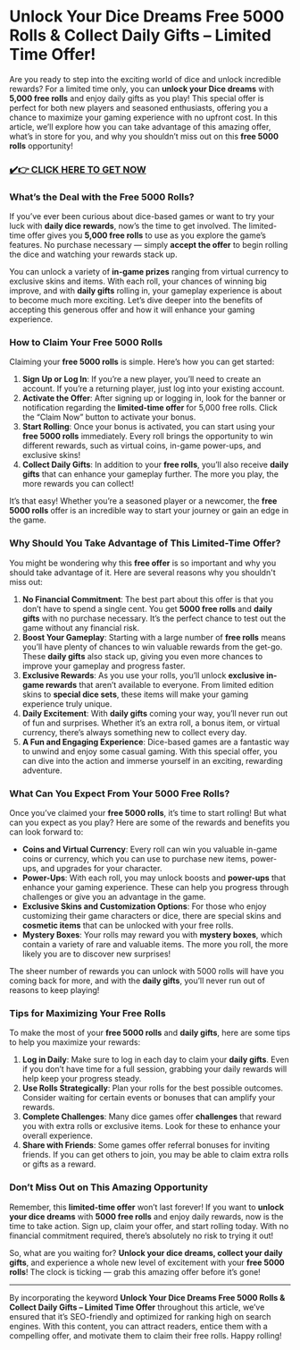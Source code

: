 # Unlock Your Dice Dreams Free 5000 Rolls & Collect Daily Gifts – Limited Time Offer!

Are you ready to step into the exciting world of dice and unlock incredible rewards? For a limited time only, you can **unlock your Dice dreams** with **5,000 free rolls** and enjoy daily gifts as you play! This special offer is perfect for both new players and seasoned enthusiasts, offering you a chance to maximize your gaming experience with no upfront cost. In this article, we’ll explore how you can take advantage of this amazing offer, what’s in store for you, and why you shouldn’t miss out on this **free 5000 rolls** opportunity!

### [✔️👉 CLICK HERE TO GET NOW](https://freerewardsxyz.blogspot.com/2025/03/dice-dreams-free-rolls-daily-gifts.html)

### What’s the Deal with the Free 5000 Rolls?

If you’ve ever been curious about dice-based games or want to try your luck with **daily dice rewards**, now’s the time to get involved. The limited-time offer gives you **5,000 free rolls** to use as you explore the game’s features. No purchase necessary — simply **accept the offer** to begin rolling the dice and watching your rewards stack up.

You can unlock a variety of **in-game prizes** ranging from virtual currency to exclusive skins and items. With each roll, your chances of winning big improve, and with **daily gifts** rolling in, your gameplay experience is about to become much more exciting. Let’s dive deeper into the benefits of accepting this generous offer and how it will enhance your gaming experience.

### How to Claim Your Free 5000 Rolls

Claiming your **free 5000 rolls** is simple. Here’s how you can get started:

1. **Sign Up or Log In**: If you’re a new player, you’ll need to create an account. If you’re a returning player, just log into your existing account.
2. **Activate the Offer**: After signing up or logging in, look for the banner or notification regarding the **limited-time offer** for 5,000 free rolls. Click the “Claim Now” button to activate your bonus.
3. **Start Rolling**: Once your bonus is activated, you can start using your **free 5000 rolls** immediately. Every roll brings the opportunity to win different rewards, such as virtual coins, in-game power-ups, and exclusive skins!
4. **Collect Daily Gifts**: In addition to your **free rolls**, you’ll also receive **daily gifts** that can enhance your gameplay further. The more you play, the more rewards you can collect!

It’s that easy! Whether you’re a seasoned player or a newcomer, the **free 5000 rolls** offer is an incredible way to start your journey or gain an edge in the game.

### Why Should You Take Advantage of This Limited-Time Offer?

You might be wondering why this **free offer** is so important and why you should take advantage of it. Here are several reasons why you shouldn't miss out:

1. **No Financial Commitment**: The best part about this offer is that you don’t have to spend a single cent. You get **5000 free rolls** and **daily gifts** with no purchase necessary. It’s the perfect chance to test out the game without any financial risk.
2. **Boost Your Gameplay**: Starting with a large number of **free rolls** means you’ll have plenty of chances to win valuable rewards from the get-go. These **daily gifts** also stack up, giving you even more chances to improve your gameplay and progress faster.
3. **Exclusive Rewards**: As you use your rolls, you’ll unlock **exclusive in-game rewards** that aren’t available to everyone. From limited edition skins to **special dice sets**, these items will make your gaming experience truly unique.
4. **Daily Excitement**: With **daily gifts** coming your way, you’ll never run out of fun and surprises. Whether it’s an extra roll, a bonus item, or virtual currency, there’s always something new to collect every day.
5. **A Fun and Engaging Experience**: Dice-based games are a fantastic way to unwind and enjoy some casual gaming. With this special offer, you can dive into the action and immerse yourself in an exciting, rewarding adventure.

### What Can You Expect From Your 5000 Free Rolls?

Once you’ve claimed your **free 5000 rolls**, it’s time to start rolling! But what can you expect as you play? Here are some of the rewards and benefits you can look forward to:

- **Coins and Virtual Currency**: Every roll can win you valuable in-game coins or currency, which you can use to purchase new items, power-ups, and upgrades for your character.
- **Power-Ups**: With each roll, you may unlock boosts and **power-ups** that enhance your gaming experience. These can help you progress through challenges or give you an advantage in the game.
- **Exclusive Skins and Customization Options**: For those who enjoy customizing their game characters or dice, there are special skins and **cosmetic items** that can be unlocked with your free rolls.
- **Mystery Boxes**: Your rolls may reward you with **mystery boxes**, which contain a variety of rare and valuable items. The more you roll, the more likely you are to discover new surprises!

The sheer number of rewards you can unlock with 5000 rolls will have you coming back for more, and with the **daily gifts**, you’ll never run out of reasons to keep playing!

### Tips for Maximizing Your Free Rolls

To make the most of your **free 5000 rolls** and **daily gifts**, here are some tips to help you maximize your rewards:

1. **Log in Daily**: Make sure to log in each day to claim your **daily gifts**. Even if you don’t have time for a full session, grabbing your daily rewards will help keep your progress steady.
2. **Use Rolls Strategically**: Plan your rolls for the best possible outcomes. Consider waiting for certain events or bonuses that can amplify your rewards.
3. **Complete Challenges**: Many dice games offer **challenges** that reward you with extra rolls or exclusive items. Look for these to enhance your overall experience.
4. **Share with Friends**: Some games offer referral bonuses for inviting friends. If you can get others to join, you may be able to claim extra rolls or gifts as a reward.

### Don’t Miss Out on This Amazing Opportunity

Remember, this **limited-time offer** won’t last forever! If you want to **unlock your dice dreams** with **5000 free rolls** and enjoy daily rewards, now is the time to take action. Sign up, claim your offer, and start rolling today. With no financial commitment required, there’s absolutely no risk to trying it out!

So, what are you waiting for? **Unlock your dice dreams, collect your daily gifts**, and experience a whole new level of excitement with your **free 5000 rolls**! The clock is ticking — grab this amazing offer before it’s gone!

---

By incorporating the keyword **Unlock Your Dice Dreams Free 5000 Rolls & Collect Daily Gifts – Limited Time Offer** throughout this article, we’ve ensured that it’s SEO-friendly and optimized for ranking high on search engines. With this content, you can attract readers, entice them with a compelling offer, and motivate them to claim their free rolls. Happy rolling!
